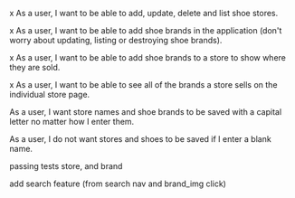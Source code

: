 x As a user, I want to be able to add, update, delete and list shoe stores.

x As a user, I want to be able to add shoe brands in the application (don't worry about updating, listing or destroying shoe brands).

x As a user, I want to be able to add shoe brands to a store to show where they are sold.

x As a user, I want to be able to see all of the brands a store sells on the individual store page.

As a user, I want store names and shoe brands to be saved with a capital letter no matter how I enter them.

As a user, I do not want stores and shoes to be saved if I enter a blank name.

passing tests store, and brand

add search feature (from search nav and brand_img click)
